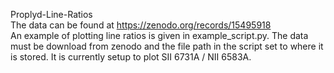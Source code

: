Proplyd-Line-Ratios  
The data can be found at https://zenodo.org/records/15495918 <br>
An example of plotting line ratios is given in example_script.py. The data must be download from zenodo and the file path in the script set to where it is stored. It is currently setup to plot SII 6731A / NII 6583A.
